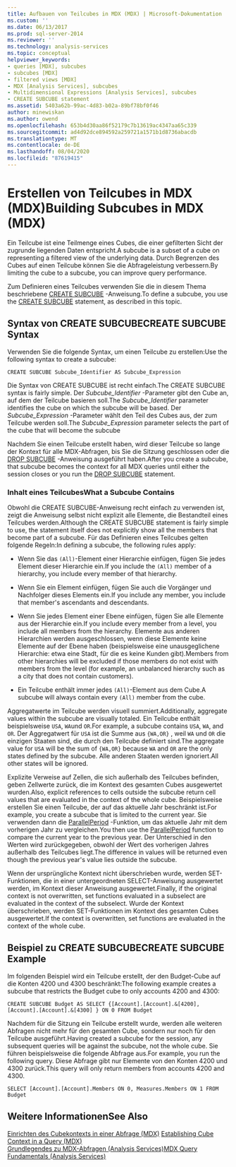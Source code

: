 ```yaml
---
title: Aufbauen von Teilcubes in MDX (MDX) | Microsoft-Dokumentation
ms.custom: ''
ms.date: 06/13/2017
ms.prod: sql-server-2014
ms.reviewer: ''
ms.technology: analysis-services
ms.topic: conceptual
helpviewer_keywords:
- queries [MDX], subcubes
- subcubes [MDX]
- filtered views [MDX]
- MDX [Analysis Services], subcubes
- Multidimensional Expressions [Analysis Services], subcubes
- CREATE SUBCUBE statement
ms.assetid: 5403a62b-99ac-4d83-b02a-89bf78bf0f46
author: minewiskan
ms.author: owend
ms.openlocfilehash: 653b4d30aa86f52179c7b13619ac4347aa65c339
ms.sourcegitcommit: ad4d92dce894592a259721a1571b1d8736abacdb
ms.translationtype: MT
ms.contentlocale: de-DE
ms.lasthandoff: 08/04/2020
ms.locfileid: "87619415"
---
```

# <a name="building-subcubes-in-mdx-mdx"></a><span data-ttu-id="f0848-102">Erstellen von Teilcubes in MDX (MDX)</span><span class="sxs-lookup"><span data-stu-id="f0848-102">Building Subcubes in MDX (MDX)</span></span>
  <span data-ttu-id="f0848-103">Ein Teilcube ist eine Teilmenge eines Cubes, die einer gefilterten Sicht der zugrunde liegenden Daten entspricht.</span><span class="sxs-lookup"><span data-stu-id="f0848-103">A subcube is a subset of a cube on representing a filtered view of the underlying data.</span></span> <span data-ttu-id="f0848-104">Durch Begrenzen des Cubes auf einen Teilcube können Sie die Abfrageleistung verbessern.</span><span class="sxs-lookup"><span data-stu-id="f0848-104">By limiting the cube to a subcube, you can improve query performance.</span></span>  
  
 <span data-ttu-id="f0848-105">Zum Definieren eines Teilcubes verwenden Sie die in diesem Thema beschriebene [CREATE SUBCUBE](/sql/mdx/mdx-data-definition-create-subcube) -Anweisung.</span><span class="sxs-lookup"><span data-stu-id="f0848-105">To define a subcube, you use the [CREATE SUBCUBE](/sql/mdx/mdx-data-definition-create-subcube) statement, as described in this topic.</span></span>  
  
## <a name="create-subcube-syntax"></a><span data-ttu-id="f0848-106">Syntax von CREATE SUBCUBE</span><span class="sxs-lookup"><span data-stu-id="f0848-106">CREATE SUBCUBE Syntax</span></span>  
 <span data-ttu-id="f0848-107">Verwenden Sie die folgende Syntax, um einen Teilcube zu erstellen:</span><span class="sxs-lookup"><span data-stu-id="f0848-107">Use the following syntax to create a subcube:</span></span>  
  
```  
CREATE SUBCUBE Subcube_Identifier AS Subcube_Expression  
```  
  
 <span data-ttu-id="f0848-108">Die Syntax von CREATE SUBCUBE ist recht einfach.</span><span class="sxs-lookup"><span data-stu-id="f0848-108">The CREATE SUBCUBE syntax is fairly simple.</span></span> <span data-ttu-id="f0848-109">Der *Subcube_Identifier* -Parameter gibt den Cube an, auf dem der Teilcube basieren soll.</span><span class="sxs-lookup"><span data-stu-id="f0848-109">The *Subcube_Identifier* parameter identifies the cube on which the subcube will be based.</span></span> <span data-ttu-id="f0848-110">Der *Subcube_Expression* -Parameter wählt den Teil des Cubes aus, der zum Teilcube werden soll.</span><span class="sxs-lookup"><span data-stu-id="f0848-110">The *Subcube_Expression* parameter selects the part of the cube that will become the subcube</span></span>  
  
 <span data-ttu-id="f0848-111">Nachdem Sie einen Teilcube erstellt haben, wird dieser Teilcube so lange der Kontext für alle MDX-Abfragen, bis Sie die Sitzung geschlossen oder die [DROP SUBCUBE](/sql/mdx/mdx-data-definition-drop-subcube) -Anweisung ausgeführt haben.</span><span class="sxs-lookup"><span data-stu-id="f0848-111">After you create a subcube, that subcube becomes the context for all MDX queries until either the session closes or you run the [DROP SUBCUBE](/sql/mdx/mdx-data-definition-drop-subcube) statement.</span></span>  
  
### <a name="what-a-subcube-contains"></a><span data-ttu-id="f0848-112">Inhalt eines Teilcubes</span><span class="sxs-lookup"><span data-stu-id="f0848-112">What a Subcube Contains</span></span>  
 <span data-ttu-id="f0848-113">Obwohl die CREATE SUBCUBE-Anweisung recht einfach zu verwenden ist, zeigt die Anweisung selbst nicht explizit alle Elemente, die Bestandteil eines Teilcubes werden.</span><span class="sxs-lookup"><span data-stu-id="f0848-113">Although the CREATE SUBCUBE statement is fairly simple to use, the statement itself does not explicitly show all the members that become part of a subcube.</span></span> <span data-ttu-id="f0848-114">Für das Definieren eines Teilcubes gelten folgende Regeln:</span><span class="sxs-lookup"><span data-stu-id="f0848-114">In defining a subcube, the following rules apply:</span></span>  
  
-   <span data-ttu-id="f0848-115">Wenn Sie das `(All)`-Element einer Hierarchie einfügen, fügen Sie jedes Element dieser Hierarchie ein.</span><span class="sxs-lookup"><span data-stu-id="f0848-115">If you include the `(All)` member of a hierarchy, you include every member of that hierarchy.</span></span>  
  
-   <span data-ttu-id="f0848-116">Wenn Sie ein Element einfügen, fügen Sie auch die Vorgänger und Nachfolger dieses Elements ein.</span><span class="sxs-lookup"><span data-stu-id="f0848-116">If you include any member, you include that member's ascendants and descendants.</span></span>  
  
-   <span data-ttu-id="f0848-117">Wenn Sie jedes Element einer Ebene einfügen, fügen Sie alle Elemente aus der Hierarchie ein.</span><span class="sxs-lookup"><span data-stu-id="f0848-117">If you include every member from a level, you include all members from the hierarchy.</span></span> <span data-ttu-id="f0848-118">Elemente aus anderen Hierarchien werden ausgeschlossen, wenn diese Elemente keine Elemente auf der Ebene haben (beispielsweise eine unausgeglichene Hierarchie: etwa eine Stadt, für die es keine Kunden gibt).</span><span class="sxs-lookup"><span data-stu-id="f0848-118">Members from other hierarchies will be excluded if those members do not exist with members from the level (for example, an unbalanced hierarchy such as a city that does not contain customers).</span></span>  
  
-   <span data-ttu-id="f0848-119">Ein Teilcube enthält immer jedes `(All)`-Element aus dem Cube.</span><span class="sxs-lookup"><span data-stu-id="f0848-119">A subcube will always contain every `(All)` member from the cube.</span></span>  
  
 <span data-ttu-id="f0848-120">Aggregatwerte im Teilcube werden visuell summiert.</span><span class="sxs-lookup"><span data-stu-id="f0848-120">Additionally, aggregate values within the subcube are visually totaled.</span></span> <span data-ttu-id="f0848-121">Ein Teilcube enthält beispielsweise `USA`, `WA`und `OR`.</span><span class="sxs-lookup"><span data-stu-id="f0848-121">For example, a subcube contains `USA`, `WA`, and `OR`.</span></span> <span data-ttu-id="f0848-122">Der Aggregatwert für `USA` ist die Summe aus `{WA,OR}` , weil `WA` und `OR` die einzigen Staaten sind, die durch den Teilcube definiert sind.</span><span class="sxs-lookup"><span data-stu-id="f0848-122">The aggregate value for `USA` will be the sum of `{WA,OR}` because `WA` and `OR` are the only states defined by the subcube.</span></span> <span data-ttu-id="f0848-123">Alle anderen Staaten werden ignoriert.</span><span class="sxs-lookup"><span data-stu-id="f0848-123">All other states will be ignored.</span></span>  
  
 <span data-ttu-id="f0848-124">Explizite Verweise auf Zellen, die sich außerhalb des Teilcubes befinden, geben Zellwerte zurück, die im Kontext des gesamten Cubes ausgewertet wurden.</span><span class="sxs-lookup"><span data-stu-id="f0848-124">Also, explicit references to cells outside the subcube return cell values that are evaluated in the context of the whole cube.</span></span> <span data-ttu-id="f0848-125">Beispielsweise erstellen Sie einen Teilcube, der auf das aktuelle Jahr beschränkt ist.</span><span class="sxs-lookup"><span data-stu-id="f0848-125">For example, you create a subcube that is limited to the current year.</span></span> <span data-ttu-id="f0848-126">Sie verwenden dann die [ParallelPeriod](/sql/mdx/parallelperiod-mdx) -Funktion, um das aktuelle Jahr mit dem vorherigen Jahr zu vergleichen.</span><span class="sxs-lookup"><span data-stu-id="f0848-126">You then use the [ParallelPeriod](/sql/mdx/parallelperiod-mdx) function to compare the current year to the previous year.</span></span> <span data-ttu-id="f0848-127">Der Unterschied in den Werten wird zurückgegeben, obwohl der Wert des vorherigen Jahres außerhalb des Teilcubes liegt.</span><span class="sxs-lookup"><span data-stu-id="f0848-127">The difference in values will be returned even though the previous year's value lies outside the subcube.</span></span>  
  
 <span data-ttu-id="f0848-128">Wenn der ursprüngliche Kontext nicht überschrieben wurde, werden SET-Funktionen, die in einer untergeordneten SELECT-Anweisung ausgewertet werden, im Kontext dieser Anweisung ausgewertet.</span><span class="sxs-lookup"><span data-stu-id="f0848-128">Finally, if the original context is not overwritten, set functions evaluated in a subselect are evaluated in the context of the subselect.</span></span> <span data-ttu-id="f0848-129">Wurde der Kontext überschrieben, werden SET-Funktionen im Kontext des gesamten Cubes ausgewertet.</span><span class="sxs-lookup"><span data-stu-id="f0848-129">If the context is overwritten, set functions are evaluated in the context of the whole cube.</span></span>  
  
## <a name="create-subcube-example"></a><span data-ttu-id="f0848-130">Beispiel zu CREATE SUBCUBE</span><span class="sxs-lookup"><span data-stu-id="f0848-130">CREATE SUBCUBE Example</span></span>  
 <span data-ttu-id="f0848-131">Im folgenden Beispiel wird ein Teilcube erstellt, der den Budget-Cube auf die Konten 4200 und 4300 beschränkt:</span><span class="sxs-lookup"><span data-stu-id="f0848-131">The following example creates a subcube that restricts the Budget cube to only accounts 4200 and 4300:</span></span>  
  
 `CREATE SUBCUBE Budget AS SELECT {[Account].[Account].&[4200], [Account].[Account].&[4300] } ON 0 FROM Budget`  
  
 <span data-ttu-id="f0848-132">Nachdem für die Sitzung ein Teilcube erstellt wurde, werden alle weiteren Abfragen nicht mehr für den gesamten Cube, sondern nur noch für den Teilcube ausgeführt.</span><span class="sxs-lookup"><span data-stu-id="f0848-132">Having created a subcube for the session, any subsequent queries will be against the subcube, not the whole cube.</span></span> <span data-ttu-id="f0848-133">Sie führen beispielsweise die folgende Abfrage aus.</span><span class="sxs-lookup"><span data-stu-id="f0848-133">For example, you run the following query.</span></span> <span data-ttu-id="f0848-134">Diese Abfrage gibt nur Elemente von den Konten 4200 und 4300 zurück.</span><span class="sxs-lookup"><span data-stu-id="f0848-134">This query will only return members from accounts 4200 and 4300.</span></span>  
  
 `SELECT [Account].[Account].Members ON 0, Measures.Members ON 1 FROM Budget`  
  
## <a name="see-also"></a><span data-ttu-id="f0848-135">Weitere Informationen</span><span class="sxs-lookup"><span data-stu-id="f0848-135">See Also</span></span>  
 <span data-ttu-id="f0848-136">[Einrichten des Cubekontexts in einer Abfrage &#40;MDX&#41;](establishing-cube-context-in-a-query-mdx.md) </span><span class="sxs-lookup"><span data-stu-id="f0848-136">[Establishing Cube Context in a Query &#40;MDX&#41;](establishing-cube-context-in-a-query-mdx.md) </span></span>  
 [<span data-ttu-id="f0848-137">Grundlegendes zu MDX-Abfragen &#40;Analysis Services&#41;</span><span class="sxs-lookup"><span data-stu-id="f0848-137">MDX Query Fundamentals &#40;Analysis Services&#41;</span></span>](mdx-query-fundamentals-analysis-services.md)  
  
  
